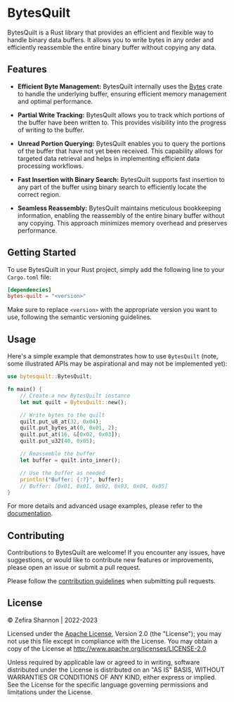 # BytesQuilt

BytesQuilt is a Rust library that provides an efficient and flexible
way to handle binary data buffers. It allows you to write bytes in any
order and efficiently reassemble the entire binary buffer without
copying any data.

## Features

- **Efficient Byte Management:** BytesQuilt internally uses the
  [Bytes](https://docs.rs/bytes) crate to handle the underlying
  buffer, ensuring efficient memory management and optimal
  performance.

- **Partial Write Tracking:** BytesQuilt allows you to track which
  portions of the buffer have been written to. This provides
  visibility into the progress of writing to the buffer.

- **Unread Portion Querying:** BytesQuilt enables you to query the
  portions of the buffer that have not yet been received. This
  capability allows for targeted data retrieval and helps in
  implementing efficient data processing workflows.

- **Fast Insertion with Binary Search:** BytesQuilt supports fast
  insertion to any part of the buffer using binary search to
  efficiently locate the correct region.

- **Seamless Reassembly:** BytesQuilt maintains meticulous bookkeeping
  information, enabling the reassembly of the entire binary buffer
  without any copying. This approach minimizes memory overhead and
  preserves performance.

## Getting Started

To use BytesQuilt in your Rust project, simply add the following line
to your `Cargo.toml` file:

```toml
[dependencies]
bytes-quilt = "<version>"
```

Make sure to replace `<version>` with the appropriate version you want
to use, following the semantic versioning guidelines.

## Usage

Here's a simple example that demonstrates how to use `BytesQuilt`
(note, some illustrated APIs may be aspirational and may not be
implemented yet):

```rust
use bytesquilt::BytesQuilt;

fn main() {
    // Create a new BytesQuilt instance
    let mut quilt = BytesQuilt::new();

    // Write bytes to the quilt
    quilt.put_u8_at(32, 0x04);
    quilt.put_bytes_at(0, 0x01, 2);
    quilt.put_at(16, &[0x02, 0x03]);
    quilt.put_u32(40, 0x05);

    // Reassemble the buffer
    let buffer = quilt.into_inner();

    // Use the buffer as needed
    println!("Buffer: {:?}", buffer);
    // Buffer: [0x01, 0x01, 0x02, 0x03, 0x04, 0x05]
}
```

For more details and advanced usage examples, please refer to the
[documentation](https://docs.rs/bytes-quilt).

## Contributing

Contributions to BytesQuilt are welcome! If you encounter any issues,
have suggestions, or would like to contribute new features or
improvements, please open an issue or submit a pull request.

Please follow the [contribution guidelines](CONTRIBUTING.md) when
submitting pull requests.

## License

&copy; Zefira Shannon | 2022-2023

Licensed under the [Apache License](LICENSE), Version 2.0 (the "License"); you
may not use this file except in compliance with the License.  You may
obtain a copy of the License at
http://www.apache.org/licenses/LICENSE-2.0

Unless required by applicable law or agreed to in writing, software
distributed under the License is distributed on an "AS IS" BASIS,
WITHOUT WARRANTIES OR CONDITIONS OF ANY KIND, either express or
implied.  See the License for the specific language governing
permissions and limitations under the License.
